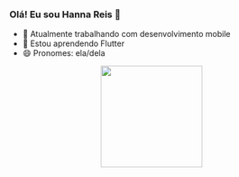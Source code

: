 ### Olá! Eu sou Hanna Reis 👋

- 🔭 Atualmente trabalhando com desenvolvimento mobile
- 🌱 Estou aprendendo Flutter
- 😄 Pronomes: ela/dela
<div align="center">
  <a href="https://github.com/hannareis">
  <img height="180em" src="https://github-readme-stats.vercel.app/api?username=hannareis&show_icons=true&theme=radical&include_all_commits=true&count_private=true"/>
 
</div>

